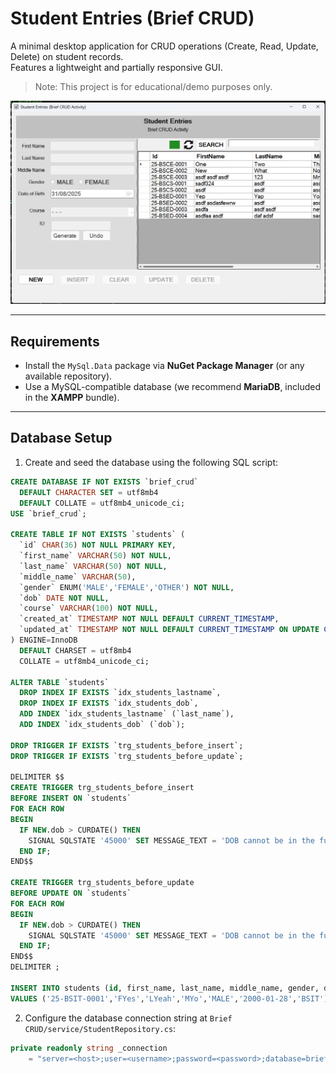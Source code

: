 # Student Entries (Brief CRUD)

A minimal desktop application for CRUD operations (Create, Read, Update, Delete) on student records.  
Features a lightweight and partially responsive GUI.

> Note: This project is for educational/demo purposes only.

<img src="Brief CRUD/docs/img/student-entries-brief-crud-000.png" alt="Student Entries Preview" width="720"/>

---

## Requirements
- Install the `MySql.Data` package via **NuGet Package Manager** (or any available repository).
- Use a MySQL-compatible database (we recommend **MariaDB**, included in the **XAMPP** bundle).

---

## Database Setup

1. Create and seed the database using the following SQL script:

```sql
CREATE DATABASE IF NOT EXISTS `brief_crud`
  DEFAULT CHARACTER SET = utf8mb4
  DEFAULT COLLATE = utf8mb4_unicode_ci;
USE `brief_crud`;

CREATE TABLE IF NOT EXISTS `students` (
  `id` CHAR(36) NOT NULL PRIMARY KEY,   
  `first_name` VARCHAR(50) NOT NULL,
  `last_name` VARCHAR(50) NOT NULL,
  `middle_name` VARCHAR(50),
  `gender` ENUM('MALE','FEMALE','OTHER') NOT NULL,
  `dob` DATE NOT NULL,
  `course` VARCHAR(100) NOT NULL,         
  `created_at` TIMESTAMP NOT NULL DEFAULT CURRENT_TIMESTAMP,
  `updated_at` TIMESTAMP NOT NULL DEFAULT CURRENT_TIMESTAMP ON UPDATE CURRENT_TIMESTAMP
) ENGINE=InnoDB
  DEFAULT CHARSET = utf8mb4
  COLLATE = utf8mb4_unicode_ci;

ALTER TABLE `students`
  DROP INDEX IF EXISTS `idx_students_lastname`,
  DROP INDEX IF EXISTS `idx_students_dob`,
  ADD INDEX `idx_students_lastname` (`last_name`),
  ADD INDEX `idx_students_dob` (`dob`);

DROP TRIGGER IF EXISTS `trg_students_before_insert`;
DROP TRIGGER IF EXISTS `trg_students_before_update`;

DELIMITER $$
CREATE TRIGGER trg_students_before_insert
BEFORE INSERT ON `students`
FOR EACH ROW
BEGIN
  IF NEW.dob > CURDATE() THEN
    SIGNAL SQLSTATE '45000' SET MESSAGE_TEXT = 'DOB cannot be in the future';
  END IF;
END$$

CREATE TRIGGER trg_students_before_update
BEFORE UPDATE ON `students`
FOR EACH ROW
BEGIN
  IF NEW.dob > CURDATE() THEN
    SIGNAL SQLSTATE '45000' SET MESSAGE_TEXT = 'DOB cannot be in the future';
  END IF;
END$$
DELIMITER ;

INSERT INTO students (id, first_name, last_name, middle_name, gender, dob, course)
VALUES ('25-BSIT-0001','FYes','LYeah','MYo','MALE','2000-01-28','BSIT');
```
2. Configure the database connection string at
`Brief CRUD/service/StudentRepository.cs`:
```csharp
private readonly string _connection 
    = "server=<host>;user=<username>;password=<password>;database=brief_crud;";

```



